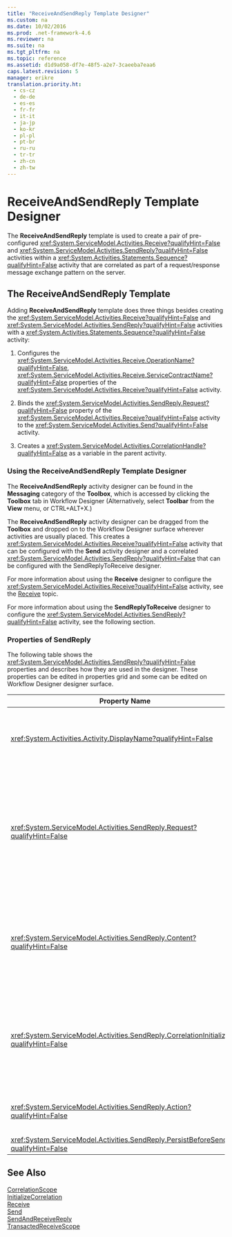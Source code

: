 ```yaml
---
title: "ReceiveAndSendReply Template Designer"
ms.custom: na
ms.date: 10/02/2016
ms.prod: .net-framework-4.6
ms.reviewer: na
ms.suite: na
ms.tgt_pltfrm: na
ms.topic: reference
ms.assetid: d1d9a058-df7e-48f5-a2e7-3caeeba7eaa6
caps.latest.revision: 5
manager: erikre
translation.priority.ht: 
  - cs-cz
  - de-de
  - es-es
  - fr-fr
  - it-it
  - ja-jp
  - ko-kr
  - pl-pl
  - pt-br
  - ru-ru
  - tr-tr
  - zh-cn
  - zh-tw
---
```

# ReceiveAndSendReply Template Designer
The **ReceiveAndSendReply** template is used to create a pair of pre-configured <xref:System.ServiceModel.Activities.Receive?qualifyHint=False> and <xref:System.ServiceModel.Activities.SendReply?qualifyHint=False> activities within a <xref:System.Activities.Statements.Sequence?qualifyHint=False> activity that are correlated as part of a request/response message exchange pattern on the server.  
  
## The ReceiveAndSendReply Template  
 Adding **ReceiveAndSendReply** template does three things besides creating the <xref:System.ServiceModel.Activities.Receive?qualifyHint=False> and <xref:System.ServiceModel.Activities.SendReply?qualifyHint=False> activities with a <xref:System.Activities.Statements.Sequence?qualifyHint=False> activity:  
  
1.  Configures the <xref:System.ServiceModel.Activities.Receive.OperationName?qualifyHint=False>, <xref:System.ServiceModel.Activities.Receive.ServiceContractName?qualifyHint=False> properties of the <xref:System.ServiceModel.Activities.Receive?qualifyHint=False> activity.  
  
2.  Binds the <xref:System.ServiceModel.Activities.SendReply.Request?qualifyHint=False> property of the <xref:System.ServiceModel.Activities.Receive?qualifyHint=False> activity to the <xref:System.ServiceModel.Activities.Send?qualifyHint=False> activity.  
  
3.  Creates a <xref:System.ServiceModel.Activities.CorrelationHandle?qualifyHint=False> as a variable in the parent activity.  
  
### Using the ReceiveAndSendReply Template Designer  
 The **ReceiveAndSendReply** activity designer can be found in the **Messaging** category of the **Toolbox**, which is accessed by clicking the **Toolbox** tab in Workflow Designer (Alternatively, select **Toolbar** from the **View** menu, or CTRL+ALT+X.)  
  
 The **ReceiveAndSendReply** activity designer can be dragged from the **Toolbox** and dropped on to the Workflow Designer surface wherever activities are usually placed. This creates a <xref:System.ServiceModel.Activities.Receive?qualifyHint=False> activity that can be configured with the **Send** activity designer and a correlated <xref:System.ServiceModel.Activities.SendReply?qualifyHint=False> that can be configured with the SendReplyToReceive designer.  
  
 For more information about using the **Receive** designer to configure the <xref:System.ServiceModel.Activities.Receive?qualifyHint=False> activity, see the [Receive](../WF_Design/Receive-Activity-Designer.md) topic.  
  
 For more information about using the **SendReplyToReceive** designer to configure the <xref:System.ServiceModel.Activities.SendReply?qualifyHint=False> activity, see the following section.  
  
### Properties of SendReply  
 The following table shows the <xref:System.ServiceModel.Activities.SendReply?qualifyHint=False> properties and describes how they are used in the designer. These properties can be edited in properties grid and some can be edited on Workflow Designer designer surface.  
  
|Property Name|Required|Usage|  
|-------------------|--------------|-----------|  
|<xref:System.Activities.Activity.DisplayName?qualifyHint=False>|False|The optional friendly name of the <xref:System.ServiceModel.Activities.SendReply?qualifyHint=False> activity. The default is SendReplyToReceive.<br /><br /> Although the use of a non-default value for the friendly <xref:System.Activities.Activity.DisplayName?qualifyHint=False> is not strictly required, it is a best practice to use such a value.|  
|<xref:System.ServiceModel.Activities.SendReply.Request?qualifyHint=False>|True|Reference to the <xref:System.ServiceModel.Activities.Receive?qualifyHint=False> activity paired with this <xref:System.ServiceModel.Activities.SendReply?qualifyHint=False> activity. This property must not be **null**. <xref:System.ServiceModel.Activities.Receive?qualifyHint=False> and <xref:System.ServiceModel.Activities.SendReply?qualifyHint=False> activities are used together on the server to model a request/response messaging pattern. This property specifies which <xref:System.ServiceModel.Activities.Send?qualifyHint=False> activity is paired. In the designer, you cannot edit this property because it is automatically bound to the <xref:System.ServiceModel.Activities.Send?qualifyHint=False> activity from which you created the <xref:System.ServiceModel.Activities.SendReply?qualifyHint=False> activity.|  
|<xref:System.ServiceModel.Activities.SendReply.Content?qualifyHint=False>|False|Specifies the message or parameter content to receive. It can be either a <xref:System.ServiceModel.Activities.ReceiveMessageContent?qualifyHint=False> activity or a <xref:System.ServiceModel.Activities.ReceiveParametersContent?qualifyHint=False> activity. Edit this property by clicking the ellipse button beside the **Content** field in property grid or clicking the **Define…** button beside the **Content** label on the **Receive** activity designer surface. Both display the **Content Definition** dialog. For more information about how to use this box, see the [Content Definition Dialog Box](../WF_Design/Content-Definition-Dialog-Box.md) topic.|  
|<xref:System.ServiceModel.Activities.SendReply.CorrelationInitializers?qualifyHint=False>|False|Specifies the collection of <xref:System.ServiceModel.Activities.CorrelationInitializer?qualifyHint=False> objects that initialize multiple <xref:System.ServiceModel.Activities.CorrelationHandle?qualifyHint=False> objects that configure this <xref:System.ServiceModel.Activities.Receive?qualifyHint=False> activity within the workflow. Click the ellipsis button next to the <xref:System.ServiceModel.Activities.SendReply.CorrelationInitializers?qualifyHint=False> property in the properties grid to open the **Add Correlation Initializers** dialog box. For more information about using this box, see the [Add CorrelationInitializers Dialog Box](../WF_Design/Add-CorrelationInitializers-Dialog-Box.md) topic.|  
|<xref:System.ServiceModel.Activities.SendReply.Action?qualifyHint=False>|False|Specifies the action header of the message. If it is not explicitly set, its value defaults to:<br /><br /> **https://tempuri.org/{service contract namespace}/{service contract name}/{operation name}**|  
|<xref:System.ServiceModel.Activities.SendReply.PersistBeforeSend?qualifyHint=False>|False|Specifies whether the workflow instance should be persisted before the reply message is sent. The default value is **false**.|  
  
## See Also  
 [CorrelationScope](../WF_Design/CorrelationScope-Activity-Designer.md)   
 [InitializeCorrelation](../WF_Design/InitializeCorrelation-Activity-Designer.md)   
 [Receive](../WF_Design/Receive-Activity-Designer.md)   
 [Send](../WF_Design/Send-Activity-Designer.md)   
 [SendAndReceiveReply](../WF_Design/SendAndReceiveReply-Template-Designer.md)   
 [TransactedReceiveScope](../WF_Design/TransactedReceiveScope-Activity-Designer.md)